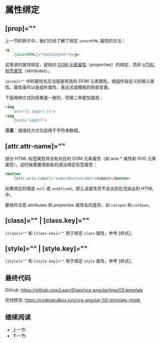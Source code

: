 # 属性绑定

## [prop]=""

上一节的例子中，我们已经了解了绑定 `innerHTML` 属性的方法：

```html
<p
    [innerHTML]="htmlContent"></p>
```

这里讲的属性绑定，是指对 [DOM 元素属性](https://developer.mozilla.org/zh-CN/docs/Web/API/Element#properties)（properties）的绑定，而非 [HTML 标签属性](https://developer.mozilla.org/zh-CN/docs/Web/HTML/Attributes)（attributes）。

`[prop]=""` 中的属性名应当是是有效的 DOM 元素属性，或组件自定义的输入属性。属性值可以是组件属性、表达式或模板的局部变量。

下面两种方式的结果是一致的，但第二种更加直观：

```html
<img
    src="{{ imgUrl }}">
<img
    [src]="imgUrl">
```

**注意**：插值的方式仅适用于字符串数据。

## [attr.attr-name]=""

部分 HTML 标签属性并没有对应的 DOM 元素属性（如 aria-* 属性和 SVG 元素属性），这时候需要借助新的语法绑定标签属性：

```html
<button
    [attr.aria-label]="submitButtonLabel">Submit</button>
```

如果绑定的值是 `null` 或 `undefined`，那么该属性将不会出现在渲染出的 HTML 中。

要格外注意 attributes 和 properties 属性名的差异，如 `colspan` 和 `colSpan`。

## [class]="" | [class.key]=""

`[class]=""` 和 `[class.key]=""` 用于绑定 `class` 属性，参考 [样式]。

## [style]="" | [style.key]=""

`[style]=""` 和 `[style.key]=""` 用于绑定 `style` 属性，参考 [样式]。

## 最终代码

Github: <https://github.com/LearnShare/vra-angular/tree/03.template>

在线预览: <https://codesandbox.io/s/vra-angular-03-template-nhqlb>

## 继续阅读

+ 上一节:
+ 下一节:
